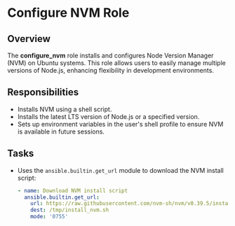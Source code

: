 # Configure NVM Role

## Overview
The **configure_nvm** role installs and configures Node Version Manager (NVM) on Ubuntu systems. This role allows users to easily manage multiple versions of Node.js, enhancing flexibility in development environments.

## Responsibilities
- Installs NVM using a shell script.
- Installs the latest LTS version of Node.js or a specified version.
- Sets up environment variables in the user's shell profile to ensure NVM is available in future sessions.

## Tasks
- Uses the `ansible.builtin.get_url` module to download the NVM install script:
  ```yaml
  - name: Download NVM install script
    ansible.builtin.get_url:
      url: https://raw.githubusercontent.com/nvm-sh/nvm/v0.39.5/install.sh
      dest: /tmp/install_nvm.sh
      mode: '0755'
